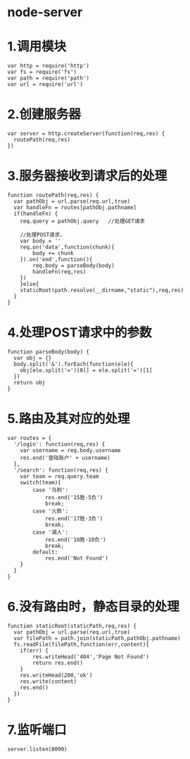# node-server

# 1.调用模块

    var http = require('http')
    var fs = require('fs')
    var path = require('path')
    var url = require('url')

# 2.创建服务器

    var server = http.createServer(function(req,res) {
      routePath(req,res)
    })

# 3.服务器接收到请求后的处理

    function routePath(req,res) {
      var pathObj = url.parse(req.url,true)
      var handleFn = routes[pathObj.pathname]
      if(handleFn) {
        req.query = pathObj.query   //处理GET请求

        //处理POST请求，
        var body = ''
        req.on('data',function(chunk){
            body += chunk
        }).on('end',function(){
            req.body = parseBody(body)
            handleFn(req,res)
        })
        }else{
        staticRoot(path.resolve(__dirname,"static"),req,res)
      }
    }

# 4.处理POST请求中的参数

    function parseBody(body) {
      var obj = {}
      body.split('&').forEach(function(ele){
        obj[ele.split('=')[0]] = ele.split('=')[1]
      })
      return obj
    }

# 5.路由及其对应的处理

    var routes = {
      '/login': function(req,res) {
        var username = req.body.username
        res.end('登陆账户' + username)
      },
      '/search': function(req,res) {
        var team = req.query.team
        switch(team){
            case '马刺':
                res.end('15胜-5负')
                break;
            case '火箭':
                res.end('17胜-3负')
                break;
            case '湖人':
                res.end('10胜-10负')
                break;
            default:
                res.end('Not Found') 
        }
      }
    }

# 6.没有路由时，静态目录的处理

    function staticRoot(staticPath,req,res) {
      var pathObj = url.parse(req.url,true)
      var filePath = path.join(staticPath,pathObj.pathname)
      fs.readFile(filePath,function(err,content){
        if(err) {
            res.writeHead('404','Page Not Found')
            return res.end()
        }
        res.writeHead(200,'ok')
        res.write(content)
        res.end()
      })
    }

# 7.监听端口
    server.listen(8090)
